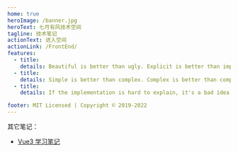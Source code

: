 ```yaml
---
home: true
heroImage: /banner.jpg
heroText: 七月有风技术空间
tagline: 技术笔记
actionText: 进入空间
actionLink: /FrontEnd/
features:
  - title:
    details: Beautiful is better than ugly. Explicit is better than implicit. Simple is better than complex.
  - title:
    details: Simple is better than complex. Complex is better than complicated. Flat is better than nested. Sparse is better than dense.
  - title:
    details: If the implementation is hard to explain, it's a bad idea. If the implementation is easy to explain, it may be a good idea.

footer: MIT Licensed | Copyright © 2019-2022
---
```


其它笔记：

- [Vue3 学习笔记](https://vue3.tanyp.ink/)

